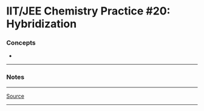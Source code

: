 # IIT/JEE Chemistry Practice #20: Hybridization

### Concepts

- 

---

### Notes

---

[Source](https://youtu.be/2tjkjMMv7IE)

---
